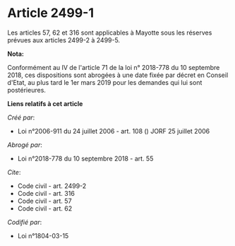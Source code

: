 # Article 2499-1

Les articles 57, 62 et 316 sont applicables à Mayotte sous les réserves prévues aux articles 2499-2 à 2499-5.

**Nota:**

Conformément au IV de l'article 71 de la loi n° 2018-778 du 10 septembre 2018, ces dispositions sont abrogées à une date
fixée par décret en Conseil d'Etat, au plus tard le 1er mars 2019 pour les demandes qui lui sont postérieures.

**Liens relatifs à cet article**

_Créé par_:

  - Loi n°2006-911 du 24 juillet 2006 - art. 108 () JORF 25 juillet 2006

_Abrogé par_:

  - Loi n°2018-778 du 10 septembre 2018 - art. 55

_Cite_:

  - Code civil - art. 2499-2
  - Code civil - art. 316
  - Code civil - art. 57
  - Code civil - art. 62

_Codifié par_:

  - Loi n°1804-03-15
